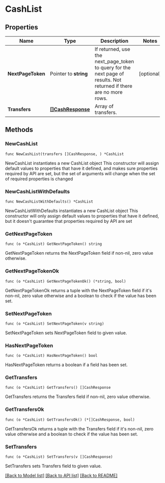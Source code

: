 # CashList

## Properties

Name | Type | Description | Notes
------------ | ------------- | ------------- | -------------
**NextPageToken** | Pointer to **string** | If returned, use the next_page_token to query for the next page of results. Not returned if there are no more rows. | [optional] 
**Transfers** | [**[]CashResponse**](CashResponse.md) | Array of transfers. | 

## Methods

### NewCashList

`func NewCashList(transfers []CashResponse, ) *CashList`

NewCashList instantiates a new CashList object
This constructor will assign default values to properties that have it defined,
and makes sure properties required by API are set, but the set of arguments
will change when the set of required properties is changed

### NewCashListWithDefaults

`func NewCashListWithDefaults() *CashList`

NewCashListWithDefaults instantiates a new CashList object
This constructor will only assign default values to properties that have it defined,
but it doesn't guarantee that properties required by API are set

### GetNextPageToken

`func (o *CashList) GetNextPageToken() string`

GetNextPageToken returns the NextPageToken field if non-nil, zero value otherwise.

### GetNextPageTokenOk

`func (o *CashList) GetNextPageTokenOk() (*string, bool)`

GetNextPageTokenOk returns a tuple with the NextPageToken field if it's non-nil, zero value otherwise
and a boolean to check if the value has been set.

### SetNextPageToken

`func (o *CashList) SetNextPageToken(v string)`

SetNextPageToken sets NextPageToken field to given value.

### HasNextPageToken

`func (o *CashList) HasNextPageToken() bool`

HasNextPageToken returns a boolean if a field has been set.

### GetTransfers

`func (o *CashList) GetTransfers() []CashResponse`

GetTransfers returns the Transfers field if non-nil, zero value otherwise.

### GetTransfersOk

`func (o *CashList) GetTransfersOk() (*[]CashResponse, bool)`

GetTransfersOk returns a tuple with the Transfers field if it's non-nil, zero value otherwise
and a boolean to check if the value has been set.

### SetTransfers

`func (o *CashList) SetTransfers(v []CashResponse)`

SetTransfers sets Transfers field to given value.



[[Back to Model list]](../README.md#documentation-for-models) [[Back to API list]](../README.md#documentation-for-api-endpoints) [[Back to README]](../README.md)


